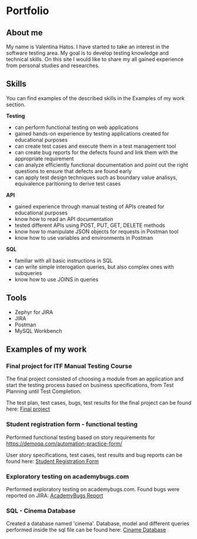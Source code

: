 
# Portfolio

## About me

My name is Valentina Hatos. I have started to take an interest in the software testing area. My goal is to develop testing knowledge and technical skills. On this site I would like to share my all gained experience from personal studies and researches.

## Skills

You can find examples of the described skills in the Examples of my work section.

__Testing__
 * can perform functional testing on web applications
 * gained hands-on experience by testing applications created for educational purposes
 * can create test cases and execute them in a test management tool
 * can create bug reports for the defects found and link them with the appropriate requirement
 * can analyze efficiently functional documentation and point out the right questions to ensure that defects are found early
 * can apply test design techniques such as boundary value analisys, equivalence paritioning to derive test cases

__API__
 * gained experience through manual testing of APIs created for educational purposes
 * know how to read an API documentation
 * tested different APIs using POST, PUT, GET, DELETE methods
 * know how to manipulate JSON objects for requests in Postman tool
 * know how to use variables and environments in Postman 

__SQL__
 * familiar with all basic instructions in SQL
 * can write simple interogation queries, but also complex ones with subqueries
 * know how to use JOINS in queries

## Tools

* Zephyr for JIRA 
* JIRA
* Postman
* MySQL Workbench

## Examples of my work

### Final project for ITF Manual Testing Course

The final project consisted of choosing a module from an application and start the testing process based on business specifications, from Test Planning until Test Completion.

The test plan, test cases, bugs, test results for the final project can be found here: [Final project](https://github.com/HVali/Manual_Testing_Portfolio/tree/main/Final%20Project)

### Student registration form - functional testing

Performed functional testing based on story requirements for https://demoqa.com/automation-practice-form/ 

User story specifications, test cases, test results and bug reports can be found here: [Student Registration Form](https://github.com/HVali/Manual_Testing_Portfolio/tree/main/Student%20Registration%20Form)


### Exploratory testing on academybugs.com

Performed exploratory testing on academybugs.com. Found bugs were reported on JIRA: [AcademyBugs Report](https://github.com/HVali/Manual_Testing_Portfolio/blob/main/AcademyBugs/AcademyBugs_Report.pdf)

### SQL - Cinema Database

Created a database named 'cinema'. Database, model and different queries performed inside the sql file can be found here: [Ciname Database](https://github.com/HVali/Manual_Testing_Portfolio/tree/main/Cinema%20Database)
